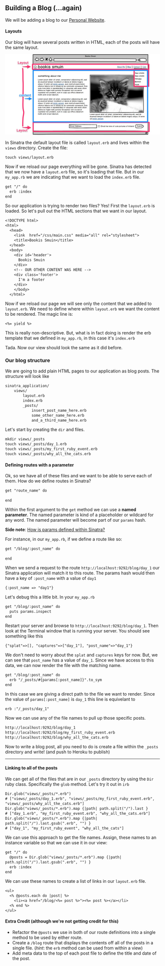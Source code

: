 ## Building a Blog (...again)

We will be adding a blog to our [Personal Website](https://github.com/Ada-Developers-Academy/daily-curriculum/blob/master/week5/monday/personal-website-overview.md).

#### Layouts

Our blog will have several posts written in HTML, each of the posts will have the same layout.

![Mockup](mockup.jpg)

In Sinatra the default layout file is called `layout.erb` and lives within the `views` directory. Create the file:

    touch views/layout.erb
    
Now if we reload our page everything will be gone. Sinatra has detected that we now have a `layout.erb` file, so it's loading that file. But in our `my_app.rb` we are indicating that we want to load the `index.erb` file.

    get "/" do
      erb :index
    end
    
So our application is trying to render two files? Yes! First the `layout.erb` is loaded. So let's pull out the HTML sections that we want in our layout.

    <!DOCTYPE html>
    <html>
      <head>
        <link  href="/css/main.css" media="all" rel="stylesheet">
        <title>Bookis Smuin</title>
      </head>
      <body>
        <div id='header'>
          Bookis Smuin
        </div>
        <!-- OUR OTHER CONTENT WAS HERE -->
        <div class='footer'>
          I'm a footer
        </div>
        </body>
      </html>
      
Now if we reload our page we will see only the content that we added to `layout.erb`. We need to define where within `layout.erb` we want the content to be rendered. The magic line is:

    <%= yield %>
    
This is really non-descriptive. But, what is in fact doing is render the erb template that we defined in `my_app.rb`, in this case it's `index.erb`

Tada. Now our view should look the same as it did before.

### Our blog structure

We are going to add plain HTML pages to our application as blog posts. The structure will look like

    sinatra_application/
        views/
            layout.erb
            index.erb
            _posts/
                insert_post_name_here.erb
                some_other_name_here.erb
                and_a_third_name_here.erb
      
Let's start by creating the `dir` and files.

    mkdir views/_posts
    touch views/_posts/day_1.erb
    touch views/_posts/my_first_ruby_event.erb
    touch views/_posts/why_all_the_cats.erb
    
#### Defining routes with a parameter

Ok, so we have all of these files and we want to be able to serve each of them. How do we define routes in Sinatra?

    get "route_name" do
    
    end
    
Within the first argument to the `get` method we can use a **named parameter**. The named parameter is kind of a placeholder or wildcard for any word. The named parameter will become part of our `params` hash.

**Side note**: [How is params defined within Sinatra?](params_hash.md)

For instance, in our `my_app.rb`, if we define a route like so:

    get "/blog/:post_name" do
      
    end
    
When we send a request to the route `http://localhost:9292/blog/day_1` our Sinatra application will match it to this route. The params hash would then have a key of `:post_name` with a value of `day1`

    {:post_name => "day1"}
    
Let's debug this a little bit. In your `my_app.rb`

    get "/blog/:post_name" do
      puts params.inspect
    end
    
Restart your server and browse to `http://localhost:9292/blog/day_1`. Then look at the Terminal window that is running your server. You should see something like this

    {"splat"=>[], "captures"=>["day_1"], "post_name"=>"day_1"}
    
We don't need to worry about the `splat` and `captures` keys for now. But, we can see that `post_name` has a value of `day_1`. Since we have access to this data, we can now render the file with the matching name.

    get "/blog/:post_name" do
      erb "/_posts/#{params[:post_name]}".to_sym
    end
    
In this case we are giving a direct path to the file we want to render. Since the value of `params[:post_name]` is `day_1` this line is equivelant to

    erb :"/_posts/day_1"
    
Now we can use any of the file names to pull up those specific posts.

    http://localhost:9292/blog/day_1
    http://localhost:9292/blog/my_first_ruby_event.erb
    http://localhost:9292/blog/why_all_the_cats.erb
    
Now to write a blog post, all you need to do is create a file within the `_posts` directory and write! (and push to Heroku to publish)
    
-------

#### Linking to all of the posts

We can get all of the files that are in our `_posts` directory by using the `Dir` ruby class. Specifically the `glob` method. Let's try it out in `irb`

    Dir.glob("views/_posts/*.erb")
    # ["views/_posts/day_1.erb", "views/_posts/my_first_ruby_event.erb", "views/_posts/why_all_the_cats.erb"]
    Dir.glob("views/_posts/*.erb").map {|path| path.split("/").last }
    # ["day_1.erb", "my_first_ruby_event.erb", "why_all_the_cats.erb"] 
    Dir.glob("views/_posts/*.erb").map {|path| path.split("/").last.gsub(".erb", "") }
    # ["day_1", "my_first_ruby_event", "why_all_the_cats"]
    
We can use this approach to get the file names. Assign, these names to an instance variable so that we can use it in our view:

    get "/" do
      @posts = Dir.glob("views/_posts/*.erb").map {|path| path.split("/").last.gsub(".erb", "") }
      erb :index
    end

We can use these names to create a list of links in our `layout.erb` file.

    <ul>
      <% @posts.each do |post| %>
        <li><a href="/blog/<%= post %>"><%= post %></a></li>
      <% end %>
    </ul>
    
#### Extra Credit (although we're not getting credit for this)

- Refactor the `@posts` we use in both of our route definitions into a single method to be used by either route.
- Create a `/blog` route that displays the contents off all of the posts in a single file. (*hint*: the `erb` method can be used from within a view)
- Add meta data to the top of each post file to define the title and date of the post.